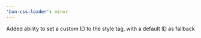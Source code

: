 ```yaml
---
'bun-css-loader': minor
---
```


Added ability to set a custom ID to the style tag, with a default ID as fallback
